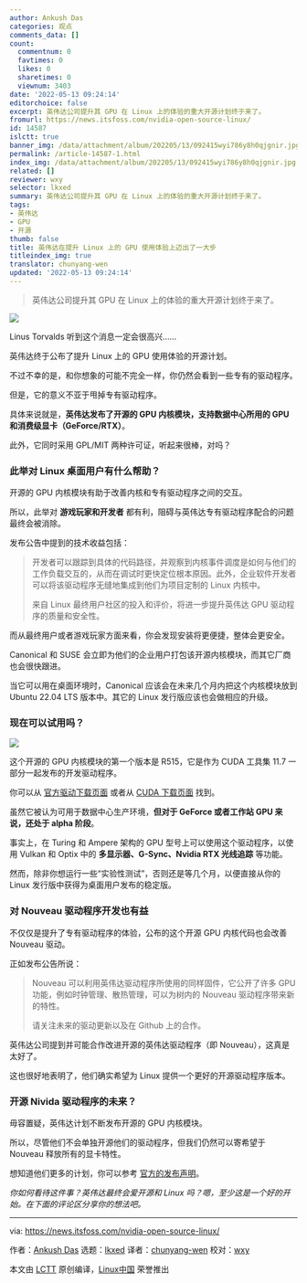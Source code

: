 ```yaml
---
author: Ankush Das
categories: 观点
comments_data: []
count:
  commentnum: 0
  favtimes: 0
  likes: 0
  sharetimes: 0
  viewnum: 3403
date: '2022-05-13 09:24:14'
editorchoice: false
excerpt: 英伟达公司提升其 GPU 在 Linux 上的体验的重大开源计划终于来了。
fromurl: https://news.itsfoss.com/nvidia-open-source-linux/
id: 14587
islctt: true
banner_img: /data/attachment/album/202205/13/092415wyi786y8h0qjgnir.jpg
permalink: /article-14587-1.html
index_img: /data/attachment/album/202205/13/092415wyi786y8h0qjgnir.jpg.thumb.jpg
related: []
reviewer: wxy
selector: lkxed
summary: 英伟达公司提升其 GPU 在 Linux 上的体验的重大开源计划终于来了。
tags:
- 英伟达
- GPU
- 开源
thumb: false
title: 英伟达在提升 Linux 上的 GPU 使用体验上迈出了一大步
titleindex_img: true
translator: chunyang-wen
updated: '2022-05-13 09:24:14'
---
```



> 
> 英伟达公司提升其 GPU 在 Linux 上的体验的重大开源计划终于来了。
> 
> 
> 


![](/data/attachment/album/202205/13/092415wyi786y8h0qjgnir.jpg)


Linus Torvalds 听到这个消息一定会很高兴……


英伟达终于公布了提升 Linux 上的 GPU 使用体验的开源计划。


不过不幸的是，和你想象的可能不完全一样，你仍然会看到一些专有的驱动程序。


但是，它的意义不亚于甩掉专有驱动程序。


具体来说就是，**英伟达发布了开源的 GPU 内核模块，支持数据中心所用的 GPU 和消费级显卡（GeForce/RTX）**。


此外，它同时采用 GPL/MIT 两种许可证，听起来很棒，对吗？


### 此举对 Linux 桌面用户有什么帮助？


开源的 GPU 内核模块有助于改善内核和专有驱动程序之间的交互。


所以，此举对 **游戏玩家和开发者** 都有利，阻碍与英伟达专有驱动程序配合的问题最终会被消除。


发布公告中提到的技术收益包括：



> 
> 开发者可以跟踪到具体的代码路径，并观察到内核事件调度是如何与他们的工作负载交互的，从而在调试时更快定位根本原因。此外，企业软件开发者可以将该驱动程序无缝地集成到他们为项目定制的 Linux 内核中。
> 
> 
> 来自 Linux 最终用户社区的投入和评价，将进一步提升英伟达 GPU 驱动程序的质量和安全性。
> 
> 
> 


而从最终用户或者游戏玩家方面来看，你会发现安装将更便捷，整体会更安全。


Canonical 和 SUSE 会立即为他们的企业用户打包该开源内核模块，而其它厂商也会很快跟进。


当它可以用在桌面环境时，Canonical 应该会在未来几个月内把这个内核模块放到 Ubuntu 22.04 LTS 版本中。其它的 Linux 发行版应该也会做相应的升级。


### 现在可以试用吗？


![](/data/attachment/album/202205/13/092415djkbe2p2k2qblm1k.jpg)


这个开源的 GPU 内核模块的第一个版本是 R515，它是作为 CUDA 工具集 11.7 一部分一起发布的开发驱动程序。


你可以从 [官方驱动下载页面](https://www.nvidia.com/en-us/drivers/unix/) 或者从 [CUDA 下载页面](https://developer.nvidia.com/cuda-downloads) 找到。


虽然它被认为可用于数据中心生产环境，**但对于 GeForce 或者工作站 GPU 来说，还处于 alpha 阶段**。


事实上，在 Turing 和 Ampere 架构的 GPU 型号上可以使用这个驱动程序，以使用 Vulkan 和 Optix 中的 **多显示器、G-Sync、Nvidia RTX 光线追踪** 等功能。


然而，除非你想运行一些“实验性测试”，否则还是等几个月，以便直接从你的 Linux 发行版中获得为桌面用户发布的稳定版。


### 对 Nouveau 驱动程序开发也有益


不仅仅是提升了专有驱动程序的体验，公布的这个开源 GPU 内核代码也会改善 Nouveau 驱动。


正如发布公告所说：



> 
> Nouveau 可以利用英伟达驱动程序所使用的同样固件，它公开了许多 GPU 功能，例如时钟管理、散热管理，可以为树内的 Nouveau 驱动程序带来新的特性。
> 
> 
> 请关注未来的驱动更新以及在 Github 上的合作。
> 
> 
> 


英伟达公司提到并可能合作改进开源的英伟达驱动程序（即 Nouveau），这真是太好了。


这也很好地表明了，他们确实希望为 Linux 提供一个更好的开源驱动程序版本。


### 开源 Nivida 驱动程序的未来？


毋容置疑，英伟达计划不断发布开源的 GPU 内核模块。


所以，尽管他们不会单独开源他们的驱动程序，但我们仍然可以寄希望于 Nouveau 释放所有的显卡特性。


想知道他们更多的计划，你可以参考 [官方的发布声明](https://developer.nvidia.com/blog/nvidia-releases-open-source-gpu-kernel-modules/)。


*你如何看待这件事？英伟达最终会爱开源和 Linux 吗？嗯，至少这是一个好的开始。在下面的评论区分享你的想法吧。*




---


via: <https://news.itsfoss.com/nvidia-open-source-linux/>


作者：[Ankush Das](https://news.itsfoss.com/author/ankush/) 选题：[lkxed](https://github.com/lkxed) 译者：[chunyang-wen](https://github.com/chunyang-wen) 校对：[wxy](https://github.com/wxy)


本文由 [LCTT](https://github.com/LCTT/TranslateProject) 原创编译，[Linux中国](https://linux.cn/) 荣誉推出